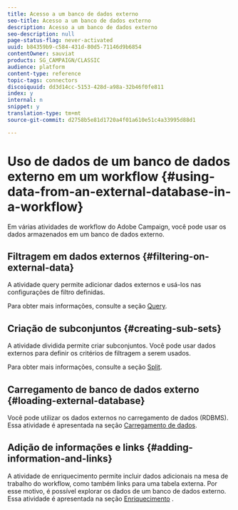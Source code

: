 ```yaml
---
title: Acesso a um banco de dados externo
seo-title: Acesso a um banco de dados externo
description: Acesso a um banco de dados externo
seo-description: null
page-status-flag: never-activated
uuid: b84359b9-c584-431d-80d5-71146d9b6854
contentOwner: sauviat
products: SG_CAMPAIGN/CLASSIC
audience: platform
content-type: reference
topic-tags: connectors
discoiquuid: dd3d14cc-5153-428d-a98a-32b46f0fe811
index: y
internal: n
snippet: y
translation-type: tm+mt
source-git-commit: d2758b5e81d1720a4f01a610e51c4a33995d88d1

---
```



# Uso de dados de um banco de dados externo em um workflow {#using-data-from-an-external-database-in-a-workflow}

Em várias atividades de workflow do Adobe Campaign, você pode usar os dados armazenados em um banco de dados externo.

## Filtragem em dados externos {#filtering-on-external-data}

A atividade query permite adicionar dados externos e usá-los nas configurações de filtro definidas.

Para obter mais informações, consulte a seção [Query](../../workflow/using/targeting-data.md#selecting-data).

## Criação de subconjuntos {#creating-sub-sets}

A atividade dividida permite criar subconjuntos. Você pode usar dados externos para definir os critérios de filtragem a serem usados.

Para obter mais informações, consulte a seção [Split](../../workflow/using/split.md).

## Carregamento de banco de dados externo {#loading-external-database}

Você pode utilizar os dados externos no carregamento de dados (RDBMS). Essa atividade é apresentada na seção [Carregamento de dados](../../workflow/using/data-loading--rdbms-.md).

## Adição de informações e links {#adding-information-and-links}

A atividade de enriquecimento permite incluir dados adicionais na mesa de trabalho do workflow, como também links para uma tabela externa. Por esse motivo, é possível explorar os dados de um banco de dados externo. Essa atividade é apresentada na seção [Enriquecimento](../../workflow/using/enrichment.md) .
